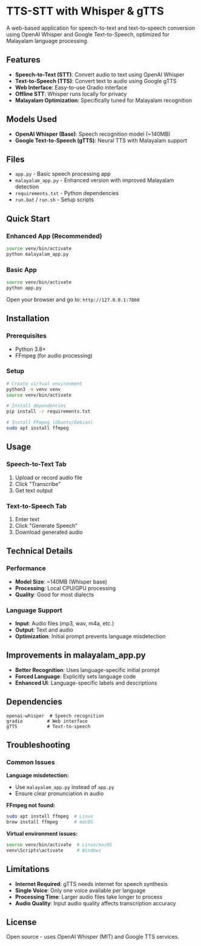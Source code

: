 # TTS-STT with Whisper & gTTS

A web-based application for speech-to-text and text-to-speech conversion using OpenAI Whisper and Google Text-to-Speech, optimized for Malayalam language processing.

## Features

- **Speech-to-Text (STT)**: Convert audio to text using OpenAI Whisper
- **Text-to-Speech (TTS)**: Convert text to audio using Google gTTS
- **Web Interface**: Easy-to-use Gradio interface
- **Offline STT**: Whisper runs locally for privacy
- **Malayalam Optimization**: Specifically tuned for Malayalam recognition

## Models Used

- **OpenAI Whisper (Base)**: Speech recognition model (~140MB)
- **Google Text-to-Speech (gTTS)**: Neural TTS with Malayalam support

## Files

- `app.py` - Basic speech processing app
- `malayalam_app.py` - Enhanced version with improved Malayalam detection
- `requirements.txt` - Python dependencies
- `run.bat` / `run.sh` - Setup scripts

## Quick Start

### Enhanced App (Recommended)
```bash
source venv/bin/activate
python malayalam_app.py
```

### Basic App
```bash
source venv/bin/activate
python app.py
```

Open your browser and go to: `http://127.0.0.1:7860`

## Installation

### Prerequisites
- Python 3.8+
- FFmpeg (for audio processing)

### Setup
```bash
# Create virtual environment
python3 -m venv venv
source venv/bin/activate

# Install dependencies
pip install -r requirements.txt

# Install FFmpeg (Ubuntu/Debian)
sudo apt install ffmpeg
```

## Usage

### Speech-to-Text Tab
1. Upload or record audio file
2. Click "Transcribe" 
3. Get text output

### Text-to-Speech Tab
1. Enter text
2. Click "Generate Speech"
3. Download generated audio

## Technical Details

### Performance
- **Model Size**: ~140MB (Whisper base)
- **Processing**: Local CPU/GPU processing
- **Quality**: Good for most dialects

### Language Support
- **Input**: Audio files (mp3, wav, m4a, etc.)
- **Output**: Text and audio
- **Optimization**: Initial prompt prevents language misdetection

## Improvements in malayalam_app.py

- **Better Recognition**: Uses language-specific initial prompt
- **Forced Language**: Explicitly sets language code
- **Enhanced UI**: Language-specific labels and descriptions

## Dependencies

```
openai-whisper  # Speech recognition
gradio         # Web interface
gTTS           # Text-to-speech
```

## Troubleshooting

### Common Issues

**Language misdetection:**
- Use `malayalam_app.py` instead of `app.py`
- Ensure clear pronunciation in audio

**FFmpeg not found:**
```bash
sudo apt install ffmpeg  # Linux
brew install ffmpeg      # macOS
```

**Virtual environment issues:**
```bash
source venv/bin/activate  # Linux/macOS
venv\Scripts\activate     # Windows
```

## Limitations

- **Internet Required**: gTTS needs internet for speech synthesis
- **Single Voice**: Only one voice available per language
- **Processing Time**: Larger audio files take longer to process
- **Audio Quality**: Input audio quality affects transcription accuracy

## License

Open source - uses OpenAI Whisper (MIT) and Google TTS services.